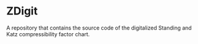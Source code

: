 # ZDigit
A repository that contains the source code of the digitalized Standing and Katz compressibility factor chart. 
